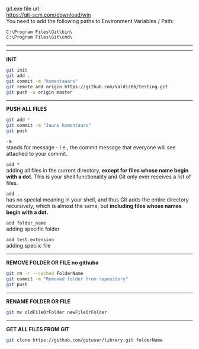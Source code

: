 
git.exe file url:  
https://git-scm.com/download/win  
You need to add the following paths to Environment Variables / Path:
```code
C:\Program Files\Git\bin\
C:\Program Files\Git\cmd\
```
---
---
**INIT**  

```bash
git init  
git add .  
git commit -m "komentaaars"  
git remote add origin https://github.com/Valdiz86/testing.git  
git push -u origin master  
```
___
**PUSH ALL FILES**  
```bash
git add *
git commit -m "Jauns komentaars"  
git push  
```

```-m```  
  stands for message - i.e., the commit message that everyone will see attached to your commit.
  
```add *```  
   adding all files in the current directory, **except for files whose name begin with a dot**. This is your shell functionality and Git only ever receives a list of files.  
  
```add .```   
has no special meaning in your shell, and thus Git adds the entire directory recursively, which is almost the same, but **including files whose names begin with a dot.**

```add folder_name ```  
adding specific folder  

```add test.extension```  
adding speciic file
___
**REMOVE FOLDER OR FILE no githuba**  
```bash
git rm -r --cached FolderName  
git commit -m "Removed folder from repository"  
git push
```
___
**RENAME FOLDER OR FILE**  
```bash
git mv oldFileOrFolder newFileOrFolder  
```

___
**GET ALL FILES FROM GIT**  
```bash
git clone https://github.com/gituser/librery.git folderName 
```